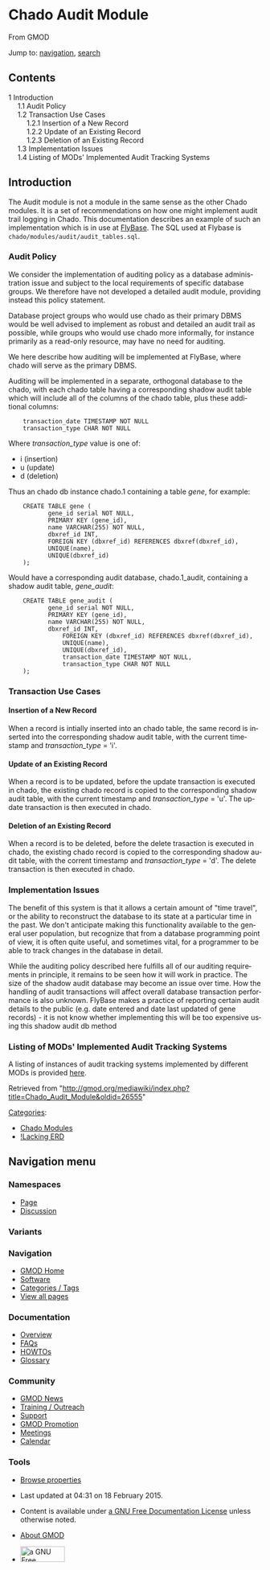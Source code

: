 <div id="mw-page-base" class="noprint">

</div>

<div id="mw-head-base" class="noprint">

</div>

<div id="content" class="mw-body" role="main">

<span id="top"></span>

<div id="mw-js-message" style="display:none;">

</div>



# <span dir="auto">Chado Audit Module</span>

<div id="bodyContent">

<div id="siteSub">

From GMOD

</div>

<div id="contentSub">

</div>

<div id="jump-to-nav" class="mw-jump">

Jump to: [navigation](#mw-navigation), [search](#p-search)

</div>

<div id="mw-content-text" class="mw-content-ltr" lang="en" dir="ltr">

<div id="toc" class="toc">

<div id="toctitle">

## Contents

</div>

- [<span class="tocnumber">1</span>
  <span class="toctext">Introduction</span>](#Introduction)
  - [<span class="tocnumber">1.1</span> <span class="toctext">Audit
    Policy</span>](#Audit_Policy)
  - [<span class="tocnumber">1.2</span>
    <span class="toctext">Transaction Use
    Cases</span>](#Transaction_Use_Cases)
    - [<span class="tocnumber">1.2.1</span>
      <span class="toctext">Insertion of a New
      Record</span>](#Insertion_of_a_New_Record)
    - [<span class="tocnumber">1.2.2</span> <span class="toctext">Update
      of an Existing Record</span>](#Update_of_an_Existing_Record)
    - [<span class="tocnumber">1.2.3</span>
      <span class="toctext">Deletion of an Existing
      Record</span>](#Deletion_of_an_Existing_Record)
  - [<span class="tocnumber">1.3</span>
    <span class="toctext">Implementation
    Issues</span>](#Implementation_Issues)
  - [<span class="tocnumber">1.4</span> <span class="toctext">Listing of
    MODs' Implemented Audit Tracking
    Systems</span>](#Listing_of_MODs.27_Implemented_Audit_Tracking_Systems)

</div>

## <span id="Introduction" class="mw-headline">Introduction</span>

The Audit module is not a module in the same sense as the other Chado
modules. It is a set of recommendations on how one might implement audit
trail logging in Chado. This documentation describes an example of such
an implementation which is in use at
<a href="http://flybase.org" class="external text"
rel="nofollow">FlyBase</a>. The SQL used at Flybase is
`chado/modules/audit/audit_tables.sql`.

  

### <span id="Audit_Policy" class="mw-headline">Audit Policy</span>

We consider the implementation of auditing policy as a database
administration issue and subject to the local requirements of specific
database groups. We therefore have not developed a detailed audit
module, providing instead this policy statement.

Database project groups who would use chado as their primary DBMS would
be well advised to implement as robust and detailed an audit trail as
possible, while groups who would use chado more informally, for instance
primarily as a read-only resource, may have no need for auditing.

We here describe how auditing will be implemented at FlyBase, where
chado will serve as the primary DBMS.

Auditing will be implemented in a separate, orthogonal database to the
chado, with each chado table having a corresponding shadow audit table
which will include all of the columns of the chado table, plus these
additional columns:

<div class="mw-geshi mw-code mw-content-ltr" dir="ltr">

<div class="sql source-sql">

``` de1
    transaction_date TIMESTAMP NOT NULL
    transaction_type CHAR NOT NULL
```

</div>

</div>

Where *transaction_type* value is one of:

- i (insertion)
- u (update)
- d (deletion)

  
Thus an chado db instance chado.1 containing a table *gene*, for
example:

<div class="mw-geshi mw-code mw-content-ltr" dir="ltr">

<div class="sql source-sql">

``` de1
    CREATE TABLE gene (
           gene_id serial NOT NULL,
           PRIMARY KEY (gene_id),
           name VARCHAR(255) NOT NULL,
           dbxref_id INT,
           FOREIGN KEY (dbxref_id) REFERENCES dbxref(dbxref_id),
           UNIQUE(name),
           UNIQUE(dbxref_id)
    );
```

</div>

</div>

Would have a corresponding audit database, chado.1_audit, containing a
shadow audit table, *gene_audit*:

<div class="mw-geshi mw-code mw-content-ltr" dir="ltr">

<div class="sql source-sql">

``` de1
    CREATE TABLE gene_audit (
           gene_id serial NOT NULL,
           PRIMARY KEY (gene_id),
           name VARCHAR(255) NOT NULL,
           dbxref_id INT,
               FOREIGN KEY (dbxref_id) REFERENCES dbxref(dbxref_id),
               UNIQUE(name),
               UNIQUE(dbxref_id),
               transaction_date TIMESTAMP NOT NULL,
               transaction_type CHAR NOT NULL
    );
```

</div>

</div>

  

### <span id="Transaction_Use_Cases" class="mw-headline">Transaction Use Cases</span>

#### <span id="Insertion_of_a_New_Record" class="mw-headline">Insertion of a New Record</span>

When a record is intially inserted into an chado table, the same record
is inserted into the corresponding shadow audit table, with the current
timestamp and *transaction_type* = 'i'.

#### <span id="Update_of_an_Existing_Record" class="mw-headline">Update of an Existing Record</span>

When a record is to be updated, before the update transaction is
executed in chado, the existing chado record is copied to the
corresponding shadow audit table, with the current timestamp and
*transaction_type* = 'u'. The update transaction is then executed in
chado.

#### <span id="Deletion_of_an_Existing_Record" class="mw-headline">Deletion of an Existing Record</span>

When a record is to be deleted, before the delete trasaction is executed
in chado, the existing chado record is copied to the corresponding
shadow audit table, with the corrent timestamp and *transaction_type* =
'd'. The delete transaction is then executed in chado.

  

### <span id="Implementation_Issues" class="mw-headline">Implementation Issues</span>

The benefit of this system is that it allows a certain amount of "time
travel", or the ability to reconstruct the database to its state at a
particular time in the past. We don't anticipate making this
functionality available to the general user population, but recognize
that from a database programming point of view, it is often quite
useful, and sometimes vital, for a programmer to be able to track
changes in the database in detail.

While the auditing policy described here fulfills all of our auditing
requirements in principle, it remains to be seen how it will work in
practice. The size of the shadow audit database may become an issue over
time. How the handling of audit transactions will affect overall
database transaction performance is also unknown. FlyBase makes a
practice of reporting certain audit details to the public (e.g. date
entered and date last updated of gene records) - it is not know whether
implementing this will be too expensive using this shadow audit db
method

### <span id="Listing_of_MODs.27_Implemented_Audit_Tracking_Systems" class="mw-headline">Listing of MODs' Implemented Audit Tracking Systems</span>

A listing of instances of audit tracking systems implemented by
different MODs is provided
[here](Audit_tracking_by_mods "Audit tracking by mods").

</div>

<div class="printfooter">

Retrieved from
"<http://gmod.org/mediawiki/index.php?title=Chado_Audit_Module&oldid=26555>"

</div>

<div id="catlinks" class="catlinks">

<div id="mw-normal-catlinks" class="mw-normal-catlinks">

[Categories](Special:Categories "Special:Categories"):

- [Chado Modules](Category:Chado_Modules "Category:Chado Modules")
- [!Lacking ERD](Category:!Lacking_ERD "Category:!Lacking ERD")

</div>

</div>

<div class="visualClear">

</div>

</div>

</div>

<div id="mw-navigation">

## Navigation menu

<div id="mw-head">



<div id="left-navigation">

<div id="p-namespaces" class="vectorTabs" role="navigation"
aria-labelledby="p-namespaces-label">

### Namespaces

- <span id="ca-nstab-main"><a href="Chado_Audit_Module" accesskey="c"
  title="View the content page [c]">Page</a></span>
- <span id="ca-talk"><a
  href="http://gmod.org/mediawiki/index.php?title=Talk:Chado_Audit_Module&amp;action=edit&amp;redlink=1"
  accesskey="t"
  title="Discussion about the content page [t]">Discussion</a></span>

</div>

<div id="p-variants" class="vectorMenu emptyPortlet" role="navigation"
aria-labelledby="p-variants-label">

### 

### Variants[](#)

<div class="menu">

</div>

</div>

</div>

<div id="right-navigation">





</div>



</div>

</div>

</div>

<div id="mw-panel">

<div id="p-logo" role="banner">

<a href="Main_Page"
style="background-image: url(../images/GMOD-cogs.png);"
title="Visit the main page"></a>

</div>

<div id="p-Navigation" class="portal" role="navigation"
aria-labelledby="p-Navigation-label">

### Navigation

<div class="body">

- <span id="n-GMOD-Home">[GMOD Home](Main_Page)</span>
- <span id="n-Software">[Software](GMOD_Components)</span>
- <span id="n-Categories-.2F-Tags">[Categories /
  Tags](Categories)</span>
- <span id="n-View-all-pages">[View all pages](Special:AllPages)</span>

</div>

</div>

<div id="p-Documentation" class="portal" role="navigation"
aria-labelledby="p-Documentation-label">

### Documentation

<div class="body">

- <span id="n-Overview">[Overview](Overview)</span>
- <span id="n-FAQs">[FAQs](Category:FAQ)</span>
- <span id="n-HOWTOs">[HOWTOs](Category:HOWTO)</span>
- <span id="n-Glossary">[Glossary](Glossary)</span>

</div>

</div>

<div id="p-Community" class="portal" role="navigation"
aria-labelledby="p-Community-label">

### Community

<div class="body">

- <span id="n-GMOD-News">[GMOD News](GMOD_News)</span>
- <span id="n-Training-.2F-Outreach">[Training /
  Outreach](Training_and_Outreach)</span>
- <span id="n-Support">[Support](Support)</span>
- <span id="n-GMOD-Promotion">[GMOD Promotion](GMOD_Promotion)</span>
- <span id="n-Meetings">[Meetings](Meetings)</span>
- <span id="n-Calendar">[Calendar](Calendar)</span>

</div>

</div>

<div id="p-tb" class="portal" role="navigation"
aria-labelledby="p-tb-label">

### Tools

<div class="body">


- <span id="t-smwbrowselink"><a href="Special:Browse/Chado_Audit_Module" rel="smw-browse">Browse
  properties</a></span>


</div>

</div>

</div>

</div>

<div id="footer" role="contentinfo">

- <span id="footer-info-lastmod">Last updated at 04:31 on 18 February
  2015.</span>
<!-- - <span id="footer-info-viewcount">63,616 page views.</span> -->
- <span id="footer-info-copyright">Content is available under
  <a href="http://www.gnu.org/licenses/fdl-1.3.html" class="external"
  rel="nofollow">a GNU Free Documentation License</a> unless otherwise
  noted.</span>

<!-- -->

- <span id="footer-places-about">[About
  GMOD](GMOD:About "GMOD:About")</span>

<!-- -->

- <span id="footer-copyrightico">[<img src="http://www.gnu.org/graphics/gfdl-logo-small.png" width="88"
  height="31" alt="a GNU Free Documentation License" />](http://www.gnu.org/licenses/fdl-1.3.html)</span>




</div>
